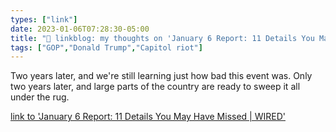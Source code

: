 ```yaml
---
types: ["link"]
date: 2023-01-06T07:28:30-05:00
title: "🔗 linkblog: my thoughts on 'January 6 Report: 11 Details You May Have Missed | WIRED'"
tags: ["GOP","Donald Trump","Capitol riot"]
---
```

Two years later, and we're still learning just how bad this event was. Only two years later, and large parts of the country are ready to sweep it all under the rug.  
 

[link to 'January 6 Report: 11 Details You May Have Missed | WIRED'](https://www.wired.com/story/january-6-committee-final-report-key-takeaways/)
